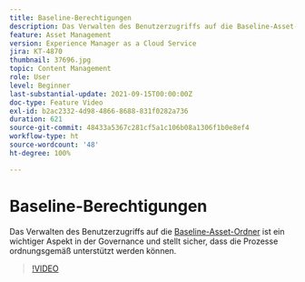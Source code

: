 ```yaml
---
title: Baseline-Berechtigungen
description: Das Verwalten des Benutzerzugriffs auf die Baseline-Asset-Ordner ist ein wichtiger Aspekt in der Governance und stellt sicher, dass die Prozesse ordnungsgemäß unterstützt werden können.
feature: Asset Management
version: Experience Manager as a Cloud Service
jira: KT-4870
thumbnail: 37696.jpg
topic: Content Management
role: User
level: Beginner
last-substantial-update: 2021-09-15T00:00:00Z
doc-type: Feature Video
exl-id: b2ac2332-4d98-4866-8688-831f0282a736
duration: 621
source-git-commit: 48433a5367c281cf5a1c106b08a1306f1b0e8ef4
workflow-type: ht
source-wordcount: '48'
ht-degree: 100%

---
```


# Baseline-Berechtigungen

Das Verwalten des Benutzerzugriffs auf die [Baseline-Asset-Ordner](./baseline-folders.md) ist ein wichtiger Aspekt in der Governance und stellt sicher, dass die Prozesse ordnungsgemäß unterstützt werden können.

>[!VIDEO](https://video.tv.adobe.com/v/327033?quality=12&learn=on&captions=ger)
